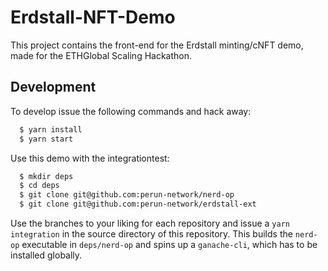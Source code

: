 # Erdstall-NFT-Demo

This project contains the front-end for the Erdstall minting/cNFT demo, made for the ETHGlobal Scaling Hackathon.

## Development

To develop issue the following commands and hack away:

```bash
  $ yarn install
  $ yarn start
```

Use this demo with the integrationtest:

```bash
  $ mkdir deps
  $ cd deps
  $ git clone git@github.com:perun-network/nerd-op
  $ git clone git@github.com:perun-network/erdstall-ext 
```

Use the branches to your liking for each repository and issue a `yarn integration` in the source directory of this repository.
This builds the `nerd-op` executable in `deps/nerd-op` and spins up a `ganache-cli`, which has to be installed globally.
